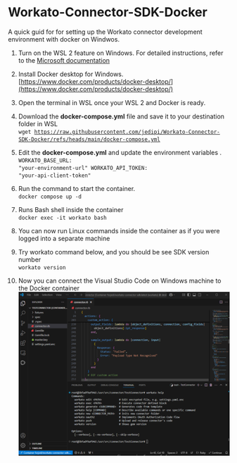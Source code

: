 # Workato-Connector-SDK-Docker
A quick guid for for setting up the Workato connector development environment with docker on Windwos.

1. Turn on the WSL 2 feature on Windows. For detailed instructions, refer to the [Microsoft documentation](https://learn.microsoft.com/en-us/windows/wsl/install)
2. Install Docker desktop for Windows. [https://www.docker.com/products/docker-desktop/](https://www.docker.com/products/docker-desktop/)
3. Open the terminal in WSL once your WSL 2 and Docker is ready.
4. Download the **docker-compose.yml** file and save it to your destination folder in WSL <br>
<code>wget https://raw.githubusercontent.com/jedipi/Workato-Connector-SDK-Docker/refs/heads/main/docker-compose.yml</code>
5. Edit the **docker-compose.yml** and update the environment variables .<br>
<code>WORKATO_BASE_URL: "your-environment-url"
WORKATO_API_TOKEN: "your-api-client-token"</code>
6. Run the command to start the container.<br>
`
docker compose up -d
`
7. Runs Bash shell inside the container<br>
`
docker exec -it workato bash
`

8. You can now run Linux commands inside the container as if you were logged into a separate machine
9. Try workato command below, and you should be see SDK version number<br>
 `
   workato version
   `
10. Now you can connect the Visual Studio Code on Windows machine to the Docker container<br>
    ![VSCode Screenshot](https://raw.githubusercontent.com/jedipi/Workato-Connector-SDK-Docker/refs/heads/main/img.png)
